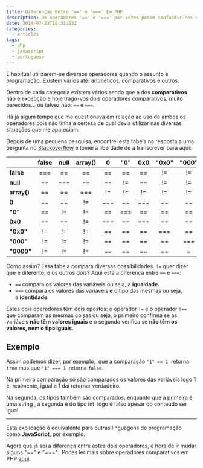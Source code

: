 ```yaml
---
title: Diferenças Entre '==' e '===' Em PHP
description: Os operadores '==' e '===' por vezes podem confundir-nos um pouco em relação ao seu uso e para que servem. Fica aqui a explicação de cada um."
date: 2014-07-23T18:31:23Z
categories:
  - articles
tags:
  - php
  - javascript
  - portuguese
---
```


É habitual utilizarem-se diversos operadores quando o assunto é programação. Existem vários até: aritméticos, comparativos e outros.

<!--more-->

Dentro de cada categoria existem vários sendo que a dos **comparativos** não é excepção e hoje trago-vos dois operadores comparativos, muito parecidos... ou talvez não: ```==``` e ```===```.

Há já algum tempo que me questionava em relação ao uso de ambos os operadores pois não tinha a certeza de qual devia utilizar nas diversas situações que me apareciam.

Depois de uma pequena pesquisa, encontrei esta tabela na resposta a uma pergunta no [Stackoverflow](http://stackoverflow.com/) e tomei a liberdade de a transcrever para aqui:

|             | false | null  | array() |   0   |  "0"  |  0x0  | "0x0" | "000" | "0000" |
| ----------- | :---: | :---: | :-----: | :---: | :---: | :---: | :---: | :---: | :----: |
| **false**   |  ===  |  ==   |   ==    |  ==   |  ==   |  ==   |  !=   |  !=   |   !=   |
| **null**    |  ==   |  ===  |   ==    |  ==   |  !=   |  ==   |  !=   |  !=   |   !=   |
| **array()** |  ==   |  ==   |   ===   |  !=   |  !=   |  !=   |  !=   |  !=   |   !=   |
| **0**       |  ==   |  ==   |   !=    |  ===  |  ==   |  ===  |  ==   |  ==   |   ==   |
| **"0"**     |  ==   |  !=   |   !=    |  ==   |  ===  |  ==   |  ==   |  ==   |   ==   |
| **0x0**     |  ==   |  ==   |   !=    |  ===  |  ==   |  ===  |  ==   |  ==   |   ==   |
| **"0x0"**   |  !=   |  !=   |   !=    |  ==   |  ==   |  ==   |  ===  |  ==   |   ==   |
| **"000"**   |  !=   |  !=   |   !=    |  ==   |  ==   |  ==   |  ==   |  ===  |   ==   |
| **"0000"**  |  !=   |  !=   |   !=    |  ==   |  ==   |  ==   |  ==   |   =   |  ===   |

Como assim? Essa tabela compara diversas possibilidades. `!=` quer dizer que é diferente, e os outros dois? Aqui está a diferença entre `==` e `===`:

  * `==` compara os valores das variáveis ou seja, a **igualdade**.
  * `===` compara os valores das variáveis **e** o tipo das mesmas ou seja, a **identidade**.

Estes dois operadores têm dois opostos: o operador ```!=``` e o operador ```!==``` que comparam as mesmas coisas ou seja, o primeiro confirma se as variáveis **não têm valores iguais** e o segundo verifica se **não têm os valores, nem o tipo iguais**.


## Exemplo


Assim podemos dizer, por exemplo,  que a comparação ```"1" == 1```  retorna ```true``` mas que ```"1" === 1```  retorna ```false```.

Na primeira comparação só são comparados os valores das variáveis logo 1 é, realmente, igual a 1 daí retornar verdadeiro.

Na segunda, os tipos também são comparados, enquanto que a primeira é uma string , a segunda é do tipo int  logo é falso apesar do conteúdo ser igual.



* * *



Esta explicação é equivalente para outras linguagens de programação como **JavaScript**, por exemplo.

Agora que já sei a diferença entre estes dois operadores, é hora de ir mudar alguns "==" e "===".  Podes ler mais sobre operadores comparativos em PHP [aqui](http://au.php.net/manual/en/language.operators.comparison.php).
